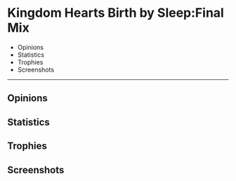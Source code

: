 # Kingdom Hearts Birth by Sleep:Final Mix
- Opinions
- Statistics
- Trophies
- Screenshots
---

## Opinions 
## Statistics
## Trophies
## Screenshots
